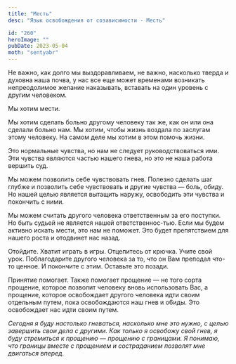 ```yaml
---
title: "Месть"
desc: "Язык освобождения от созависимости - Месть"

id: "260"
heroImage: ""
pubDate: 2023-05-04
moth: "sentyabr"
---
```


Не важно, как долго мы выздоравливаем, не важно, насколько тверда и духовна
наша почва, у нас все еще может временами возникать непреодолимое желание
наказывать, вставать на один уровень с другим человеком.

Мы хотим мести.

Мы хотим сделать больно другому человеку так же, как он или она сделали больно
нам. Мы хотим, чтобы жизнь воздала по заслугам этому человеку. На самом деле
мы хотим в этом помочь жизни.

Это нормальные чувства, но нам не следует руководствоваться ими. Эти чувства
являются частью нашего гнева, но это не наша работа вершить суд.

Мы можем позволить себе чувствовать гнев. Полезно сделать шаг глубже и
позволить себе чувствовать и другие чувства — боль, обиду. Но нашей целью
является вытащить наружу, освободить эти чувства и покончить с ними.

Мы можем считать другого человека ответственным за его поступки. Но быть
судьей не является нашей ответственнос-тью. Если мы будем активно искать
мести, это нам не поможет. Это будет препятствием для нашего роста и отодвинет
нас назад.

Отойдите. Хватит играть в игры. Отцепитесь от крючка. Учите свой урок.
Поблагодарите другого человека за то, что он Вам преподал что-то ценное. И
покончите с этим. Оставьте это позади.

Принятие помогает. Также помогает прощение — не того сорта прощение, которое
позволит человеку вновь использовать Вас, а прощение, которое освобождает
другого человека идти своим отдельным путем, пока освобождаются наш гнев и
о6иды. Это освобождает нас идти своим путем.

_Сегодня_ _я_ _буду_ _настолько_ _гневаться,_ _насколько_ _мне_ _это_ _нужно,_
_с_ _целью_ _завершить_ _свои_ _дела_ _с_ _другими._ _Как_ _только_ _я_
_освобожу_ _свой_ _гнев,_ _я_ _буду_ _стремиться_ _к_ _прощению_ _—_
_прощению_ _с_ _границами._ _Я_ _понимаю,_ _что_ _границы_ _вместе_ _с_
_прощением_ _и_ _состраданием_ _позволят_ _мне_ _двигаться_ _вперед._
